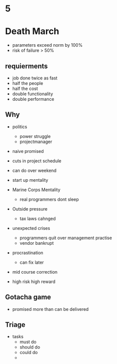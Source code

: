 # 5

# Death March
- parameters exceed norm by 100%
- risk of failure > 50%

## requierments
- job done twice as fast
- half the people
- half the cost
- double functionality
- double performance

## Why
- politics
	- power struggle
	- projectmanager
- naive promised

- cuts in project schedule
- can do over weekend
- start up mentality

- Marine Corps Mentality
	- real programmers dont sleep
- Outside pressure
	- tax laws cahnged
- unexpected crises
	- programmers quit over management practise
	- vendor bankrupt
- procrastination
	- can fix later
- mid course correction

- high risk high reward


## Gotacha game
- promised more than can be delivered

## Triage
- tasks
	- must do
	- should do
	- could do
	-
